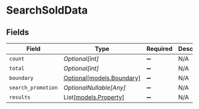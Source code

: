 # SearchSoldData


## Fields

| Field                                              | Type                                               | Required                                           | Description                                        |
| -------------------------------------------------- | -------------------------------------------------- | -------------------------------------------------- | -------------------------------------------------- |
| `count`                                            | *Optional[int]*                                    | :heavy_minus_sign:                                 | N/A                                                |
| `total`                                            | *Optional[int]*                                    | :heavy_minus_sign:                                 | N/A                                                |
| `boundary`                                         | [Optional[models.Boundary]](../models/boundary.md) | :heavy_minus_sign:                                 | N/A                                                |
| `search_promotion`                                 | *OptionalNullable[Any]*                            | :heavy_minus_sign:                                 | N/A                                                |
| `results`                                          | List[[models.Property](../models/property.md)]     | :heavy_minus_sign:                                 | N/A                                                |